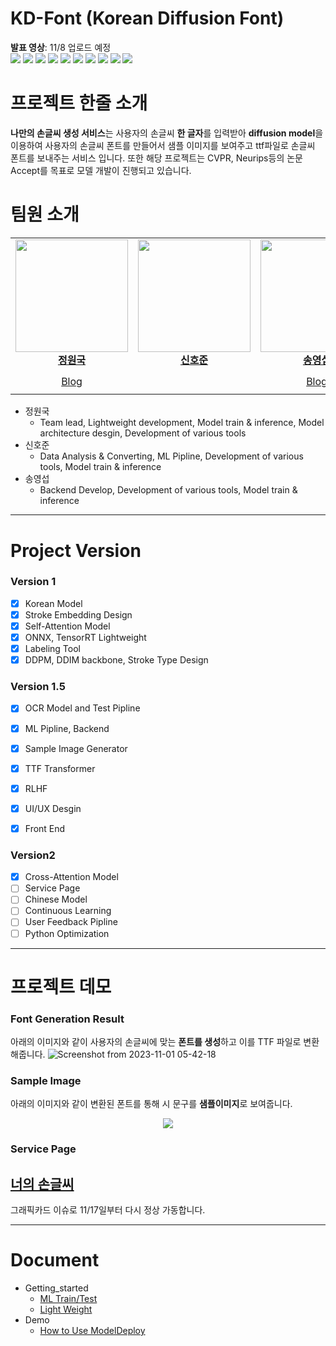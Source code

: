 # KD-Font (Korean Diffusion Font)

**발표 영상**: 11/8 업로드 예정  
<img src="https://img.shields.io/badge/Python-3776AB?style=flat&logo=python&logoColor=white"/> <img src="https://img.shields.io/badge/PyTorch-EE4C2C?style=flat&logo=PyTorch&logoColor=white"/> <img src="https://img.shields.io/badge/FastAPI-009688?style=flat&logo=FastAPI&logoColor=white"/> <img src="https://img.shields.io/badge/TensorRT-FF6F00?style=flat&logo=TensorFlow&logoColor=white"/> <img
src="https://img.shields.io/badge/Docker-2496ED?style=flat&logo=docker&logoColor=white"/> <img
src="https://img.shields.io/badge/Kubernetes-326CE5?style=flat&logo=kubernetes&logoColor=white"/> <img
src="https://img.shields.io/badge/Kubeflow-326CE5?style=flat&logo=kubernetes&logoColor=white"/> <img
src="https://img.shields.io/badge/Kserve-326CE5?style=flat&logo=kubernetes&logoColor=white"/> <img
src="https://img.shields.io/badge/Torchserve-EE4C2C?style=flat&logo=PyTorch&logoColor=white"/> <img
src="https://img.shields.io/badge/MongoDB-47A248?style=flat&logo=MongoDB&logoColor=white"/> 

# 프로젝트 한줄 소개

**나만의 손글씨 생성 서비스**는 사용자의 손글씨 **한 글자**를 입력받아 **diffusion model**을 이용하여 사용자의 손글씨 폰트를 만들어서 샘플 이미지를 보여주고 ttf파일로 손글씨 폰트를 보내주는 서비스 입니다. 
또한 해당 프로젝트는 CVPR, Neurips등의 논문 Accept를 목표로 모델 개발이 진행되고 있습니다.

# 팀원 소개
<table align="center">
    <tr height="160px">
        <td align="center" width="200px">
            <a href="https://github.com/jungwonguk"><img height="180px" width="180px" src="https://avatars.githubusercontent.com/u/98310175?v=4"/></a>
            <br />
            <a href="https://github.com/jungwonguk"><strong>정원국</strong></a>
        </td>
        <td align="center" width="200px">
            <a href="https://github.com/internationalwe"><img height="180px" width="180px" src=https://avatars.githubusercontent.com/u/46400961?v=4/></a>
            <br />
            <a href="https://github.com/internationalwe"><strong>신호준</strong></a>
        </td>
        <td align="center" width="200px">
            <a href="https://github.com/gih0109"><img height="180px" width="180px" src=https://avatars.githubusercontent.com/u/102566187?v=4/></a>
            <br />
            <a href="https://github.com/gih0109"><strong>송영섭</strong></a>
        </td>
    </tr>
    <tr height="40px">
        <td align="center" width="200px">
            <a href="https://guksblog.tistory.com/">Blog</a>
            <br/>
        </td>
        <td align="center" width="200px">
            <a></a> 
        </td>
        <td align="center" width="200px">
            <a href="https://dreamrunning.tistory.com/">Blog</a>
            <br/>
    </tr>
</table>

- 정원국
  - Team lead, Lightweight development, Model train & inference, Model architecture desgin, Development of various tools
- 신호준
  - Data Analysis & Converting, ML Pipline, Development of various tools, Model train & inference
- 송영섭
  - Backend Develop, Development of various tools, Model train & inference
---
# Project Version

### Version 1
- [x] Korean Model
- [x] Stroke Embedding Design
- [x] Self-Attention Model
- [x] ONNX, TensorRT Lightweight
- [x] Labeling Tool
- [x] DDPM, DDIM backbone, Stroke Type Design

### Version 1.5
- [x] OCR Model and Test Pipline
- [x] ML Pipline, Backend
- [x] Sample Image Generator
- [x] TTF Transformer
- [x] RLHF
- [x] UI/UX Desgin
- [x] Front End


### Version2
- [x] Cross-Attention Model
- [ ] Service Page
- [ ] Chinese Model
- [ ] Continuous Learning
- [ ] User Feedback Pipline
- [ ] Python Optimization

---

# 프로젝트 데모
### Font Generation Result
아래의 이미지와 같이 사용자의 손글씨에 맞는 **폰트를 생성**하고 이를 TTF 파일로 변환해줍니다.
![Screenshot from 2023-11-01 05-42-18](https://github.com/jungwonguk/KoFont-Diffusion/assets/98310175/70fe9b01-ec5b-429c-ac3a-4b459f3f08d7)

### Sample Image
아래의 이미지와 같이 변환된 폰트를 통해 시 문구를 **샘플이미지**로 보여줍니다.
<p align="center"><img src="https://github.com/jungwonguk/KoFont-Diffusion/assets/98310175/2dc6ea29-f81f-438b-abbc-8cfda906c58d"></p>

### **Service Page**

## [너의 손글씨](https://yourhandwriting.shop/)
그래픽카드 이슈로 11/17일부터 다시 정상 가동합니다.

---
# Document
- Getting_started
  - [ML Train/Test](https://github.com/jungwonguk/KoFont-Diffusion/blob/main/ML/README.md)
  - [Light Weight](docs/PyTorch-Model-Convert.md)
- Demo
  - [How to Use ModelDeploy](docs/How-to-Use-ModelDeploy.md)





